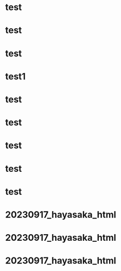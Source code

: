 # test
# test
# test
# test1
# test
# test
# test
# test
# test
# 20230917_hayasaka_html
# 20230917_hayasaka_html
# 20230917_hayasaka_html
